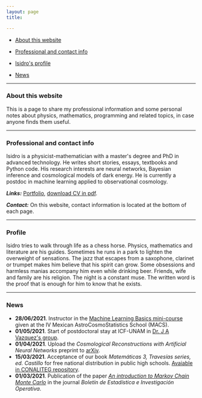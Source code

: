 ```yaml
---
layout: page
title: 

---
```


 - [About this website](#about-this-website)
 
 - [Professional and contact info](#professional-and-contact-info)
  
 - [Isidro's profile](#profile) 
 
 - [News](#news)
 


--------

### About this website

This is a page to share my professional information and some personal notes about physics, mathematics, programming and related topics, in case anyone finds them useful. 

----------------------------

### Professional and contact info

Isidro is a physicist-mathematician with a master's degree and PhD in advanced technology. He writes short stories, essays, textbooks and Python code. His research interests are neural networks, Bayesian inference and cosmological models of dark energy. He is currently a postdoc in machine learning applied to observational cosmology. 

***Links:*** [Portfolio](portfolio.md), [download CV in pdf](https://www.dropbox.com/s/04ohkaum3mt2di9/CV_eng.pdf?dl=0).

***Contact:*** On this website, contact information is located at the bottom of each page.

--------------------

### Profile

Isidro tries to walk through life as a chess horse. Physics, mathematics and literature are his guides. Sometimes he runs in a park to lighten the overweight of sensations. The jazz that escapes from a saxophone, clarinet or trumpet makes him believe that his spirit can grow. Some obsessions and harmless manias accompany him even while drinking beer. Friends, wife and family are his religion. The night is a constant muse. The written word is the proof that is enough for him to know that he exists.

-------------------------------------------------------------

### News

- **28/06/2021**. Instructor in the [Machine Learning Basics mini-course](https://github.com/igomezv/MACS_2021_ML_basics_neural_networks) given at the IV Mexican AstroCosmoStatistics School (MACS).
- **01/05/2021**. Start of postdoctoral stay at ICF-UNAM in [Dr. J A Vazquez's group](https://www.fis.unam.mx/~javazquez/index.html).
- **01/04/2021**. Upload the *Cosmological Reconstructions with Artificial Neural Networks* preprint to [arXiv](https://arxiv.org/abs/2104.00595).
- **15/03/2021**. Acceptance of our book *Matemáticas 3, Travesías series, ed. Castillo* for free national distribution in public high schools. [Avaiable in CONALITEG repository](https://secundaria.conaliteg.gob.mx/seleccion/content/common/detaLibro/detalleLibro.jsf?idLibro=697). 
- **01/03/2021**. Publication of the paper [*An introduction to Markov Chain Monte Carlo*](https://www.researchgate.net/publication/350485874_An_introduction_to_Markov_Chain_Monte_Carlo) in the journal *Boletín de Estadística e Investigación Operativa*. 
